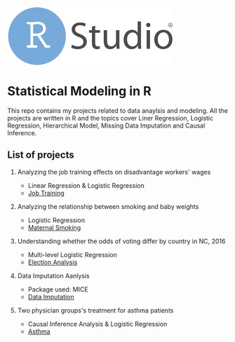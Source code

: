 ![R-img](/images/R.png)
# Statistical Modeling in R

This repo contains my projects related to data anaylsis and modeling. All the projects are written in R and the topics cover Liner Regression, Logistic Regression, Hierarchical Model, Missing Data Imputation and Causal Inference.

## List of projects

1. Analyzing the job training effects on disadvantage workers' wages
	* Linear Regression & Logistic Regression 
	* [Job Training](https://github.com/wensu425/Statistical-Modeling/tree/main/Job%20Training%20Effects%20Analysis/Job-training-Effect-Analysis.pdf)	

2. Analyzing the relationship between smoking and baby weights
	* Logistic Regression
	* [Maternal Smoking](https://github.com/wensu425/Statistical-Modeling/tree/main/Maternal%20Smoking%20and%20Birth%20Weights%20Analysis/smoking.pdf)

3. Understanding whether the odds of voting differ by country in NC, 2016
	* Multi-level Logistic Regression
	* [Election Analysis](https://github.com/wensu425/Statistical-Modeling/tree/main/NC%20Election%20Analysis/election.pdf)

4. Data Imputation Aanlysis
	* Package used: MICE
	* [Data Imputation](https://github.com/wensu425/Statistical-Modeling/tree/main/Data%20Imputation)

5. Two physician groups's treatment for asthma patients
	* Causal Inference Analysis & Logistic Regression
	* [Asthma](https://github.com/wensu425/Statistical-Modeling/tree/main/Asthma-treatment-analysis)